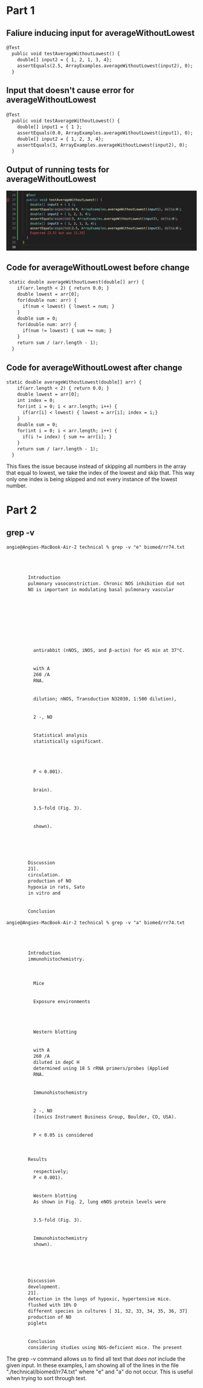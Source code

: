 # Part 1<br>
## Faliure inducing input for averageWithoutLowest <br>

```
@Test
  public void testAverageWithoutLowest() {
    double[] input2 = { 1, 2, 1, 3, 4};
    assertEquals(2.5, ArrayExamples.averageWithoutLowest(input2), 0);
  }
```
## Input that doesn't cause error for averageWithoutLowest <br>
```
@Test
  public void testAverageWithoutLowest() {
    double[] input1 = { 1 };
    assertEquals(0.0, ArrayExamples.averageWithoutLowest(input1), 0);
    double[] input2 = { 1, 2, 3, 4};
    assertEquals(3, ArrayExamples.averageWithoutLowest(input2), 0);
  }
```
## Output of running tests for averageWithoutLowest <br>
![Image](testimage.png) <br>
## Code for averageWithoutLowest before change<br>
```
 static double averageWithoutLowest(double[] arr) {
    if(arr.length < 2) { return 0.0; }
    double lowest = arr[0];
    for(double num: arr) {
      if(num < lowest) { lowest = num; }
    }
    double sum = 0;
    for(double num: arr) {
      if(num != lowest) { sum += num; }
    }
    return sum / (arr.length - 1);
  }
```
## Code for averageWithoutLowest after change<br>
```
static double averageWithoutLowest(double[] arr) {
    if(arr.length < 2) { return 0.0; }
    double lowest = arr[0];
    int index = 0;
    for(int i = 0; i < arr.length; i++) {
      if(arr[i] < lowest) { lowest = arr[i]; index = i;}
    }
    double sum = 0;
    for(int i = 0; i < arr.length; i++) {
      if(i != index) { sum += arr[i]; }
    }
    return sum / (arr.length - 1);
  }
```
This fixes the issue because instead of skipping all numbers in the array that equal to lowest, we take the index of the lowest and skip that. This way only one index is being skipped and not every instance of the lowest number. 

# Part 2<br>
## grep -v
```
angie@Angies-MacBook-Air-2 technical % grep -v "e" biomed/rr74.txt

  
    
      
        Introduction
        pulmonary vasoconstriction. Chronic NOS inhibition did not
        NO is important in modulating basal pulmonary vascular
      
      
        
        
        
        
        
        
        
          antirabbit (nNOS, iNOS, and β-actin) for 45 min at 37°C.
        
        
          with A 
          260 /A 
          RNA.
        
        
          dilution; nNOS, Transduction N32030, 1:500 dilution),
        
        
          2 -, NO 
        
        
          Statistical analysis
          statistically significant.
        
      
      
        
          P < 0.001).
        
        
          brain).
        
        
          3.5-fold (Fig. 3).
        
        
          shown).
        
        
        
      
      
        Discussion
        21].
        circulation.
        production of NO 
        hypoxia in rats, Sato 
        in vitro and 
      
      
        Conclusion
```
```
angie@Angies-MacBook-Air-2 technical % grep -v "a" biomed/rr74.txt

  
    
      
        Introduction
        immunohistochemistry.
      
      
        
          Mice
        
        
          Exposure environments
        
        
        
        
          Western blotting
        
        
          with A 
          260 /A 
          diluted in depC H 
          determined using 18 S rRNA primers/probes (Applied
          RNA.
        
        
          Immunohistochemistry
        
        
          2 -, NO 
          (Ionics Instrument Business Group, Boulder, CO, USA).
        
        
          P < 0.05 is considered
        
      
      
        Results
        
          respectively; 
          P < 0.001).
        
        
          Western blotting
          As shown in Fig. 2, lung eNOS protein levels were
        
        
          3.5-fold (Fig. 3).
        
        
          Immunohistochemistry
          shown).
        
        
        
      
      
        Discussion
        development.
        21].
        detection in the lungs of hypoxic, hypertensive mice.
        flushed with 10% O 
        different species in cultures [ 31, 32, 33, 34, 35, 36, 37]
        production of NO 
        piglets 
      
      
        Conclusion
        considering studies using NOS-deficient mice. The present
```
The grep -v command allows us to find all text that *does not* include the given input. In these examples, I am showing all of the lines in the file "./technical/biomed/rr74.txt" where "e" and "a" do not occur. This is useful when trying to sort through text. 





